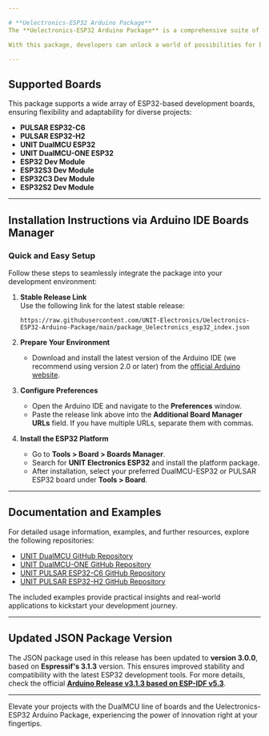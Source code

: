 ```yaml
---

# **Uelectronics-ESP32 Arduino Package**  
The **Uelectronics-ESP32 Arduino Package** is a comprehensive suite of tools and libraries designed to empower developers to harness the full potential of the ESP32 microcontroller. This package enables seamless programming and control of ESP32-based devices on **DualMCU boards** and **UNIT PULSAR ESP32 boards** using the widely popular **Arduino platform**.

With this package, developers can unlock a world of possibilities for building cutting-edge IoT solutions, prototyping innovative applications, and exploring the capabilities of connected devices. It includes an extensive collection of examples and sample code to help users quickly get started.

---
```


## **Supported Boards**  
This package supports a wide array of ESP32-based development boards, ensuring flexibility and adaptability for diverse projects:

- **PULSAR ESP32-C6** 
- **PULSAR ESP32-H2** 
- **UNIT DualMCU ESP32**  
- **UNIT DualMCU-ONE ESP32**   
- **ESP32 Dev Module**  
- **ESP32S3 Dev Module**  
- **ESP32C3 Dev Module**  
- **ESP32S2 Dev Module**  


---

## **Installation Instructions via Arduino IDE Boards Manager**  
### Quick and Easy Setup  
Follow these steps to seamlessly integrate the package into your development environment:  

1. **Stable Release Link**  
   Use the following link for the latest stable release:  
   ```plaintext
   https://raw.githubusercontent.com/UNIT-Electronics/Uelectronics-ESP32-Arduino-Package/main/package_Uelectronics_esp32_index.json
   ```  

2. **Prepare Your Environment**  
   - Download and install the latest version of the Arduino IDE (we recommend using version 2.0 or later) from the [official Arduino website](http://www.arduino.cc/en/main/software).  

3. **Configure Preferences**  
   - Open the Arduino IDE and navigate to the **Preferences** window.  
   - Paste the release link above into the **Additional Board Manager URLs** field. If you have multiple URLs, separate them with commas.  

4. **Install the ESP32 Platform**  
   - Go to **Tools > Board > Boards Manager**.  
   - Search for **UNIT Electronics ESP32** and install the platform package.  
   - After installation, select your preferred DualMCU-ESP32 or PULSAR ESP32 board under **Tools > Board**.

---

## **Documentation and Examples**  
For detailed usage information, examples, and further resources, explore the following repositories:  

- [UNIT DualMCU GitHub Repository](https://github.com/UNIT-Electronics/DualMCU)  
- [UNIT DualMCU-ONE GitHub Repository](https://github.com/UNIT-Electronics/DualMCU-ONE/tree/main?tab=readme-ov-file) 
- [UNIT PULSAR ESP32-C6 GitHub Repository](https://github.com/UNIT-Electronics-MX/unit_pulsar_esp32_c6)  
- [UNIT PULSAR ESP32-H2 GitHub Repository](https://github.com/UNIT-Electronics-MX/unit_pulsar_esp32_h2) 

The included examples provide practical insights and real-world applications to kickstart your development journey.

---

## **Updated JSON Package Version**  
The JSON package used in this release has been updated to **version 3.0.0**, based on **Espressif's 3.1.3** version. This ensures improved stability and compatibility with the latest ESP32 development tools. For more details, check the official **[Arduino Release v3.1.3 based on ESP-IDF v5.3](https://github.com/espressif/arduino-esp32/releases/tag/3.1.3)**.


---

Elevate your projects with the DualMCU line of boards and the Uelectronics-ESP32 Arduino Package, experiencing the power of innovation right at your fingertips.

